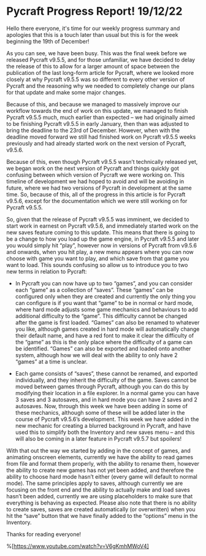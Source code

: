 # Pycraft Progress Report! 19/12/22

Hello there everyone, it's time for our weekly progress summary and apologies that this is a touch later than usual but this is for the week beginning the 19th of December!

As you can see, we have been busy. This was the final week before we released Pycraft v9.5.5, and for those unfamiliar, we have decided to delay the release of this to allow for a larger amount of space between the publication of the last long-form article for Pycraft, where we looked more closely at why Pycraft v9.5.5 was so different to every other version of Pycraft and the reasoning why we needed to completely change our plans for that update and make some major changes.

Because of this, and because we managed to massively improve our workflow towards the end of work on this update, we managed to finish Pycraft v9.5.5 much, much earlier than expected – we had originally aimed to be finishing Pycraft v9.5.5 in early January, then than was adjusted to bring the deadline to the 23rd of December. However, when with the deadline moved forward we still had finished work on Pycraft v9.5.5 weeks previously and had already started work on the next version of Pycraft, v9.5.6.

Because of this, even though Pycraft v9.5.5 wasn’t technically released yet, we began work on the next version of Pycraft and things quickly got confusing between which version of Pycraft we were working on. This timeline of development we had hoped to avoid and will be avoiding in future, where we had two versions of Pycraft in development at the same time. So, because of this, all of the progress in this article is for Pycraft v9.5.6, except for the documentation which we were still working on for Pycraft v9.5.5.

So, given that the release of Pycraft v9.5.5 was imminent, we decided to start work in earnest on Pycraft v9.5.6, and immediately started work on the new saves feature coming to this update. This means that there is going to be a change to how you load up the game engine, in Pycraft v9.5.5 and later you would simply hit “play”, however now in versions of Pycraft from v9.5.6 and onwards, when you hit play, a new menu appears where you can now choose with game you want to play, and which save from that game you want to load. This sounds confusing so allow us to introduce you to two new terms in relation to Pycraft:

* In Pycraft you can now have up to two “games”, and you can consider each “game” as a collection of “saves”. These “games” can be configured only when they are created and currently the only thing you can configure is if you want that “game” to be in normal or hard mode, where hard mode adjusts some game mechanics and behaviours to add additional difficulty to the “game”. This difficulty cannot be changed after the game is first loaded. “Games” can also be renamed to whatever you like, although games created in hard mode will automatically change their default name, and have a red font to make it clear the difficulty of the “game” as this is the only place where the difficulty of a game can be identified. “Games” can also be exported and loaded onto another system, although how we will deal with the ability to only have 2 “games” at a time is unclear.
    
* Each game consists of “saves”, these cannot be renamed, and exported individually, and they inherit the difficulty of the game. Saves cannot be moved between games through Pycraft, although you can do this by modifying their location in a file explorer. In a normal game you can have 3 saves and 3 autosaves, and in hard mode you can have 2 saves and 2 autosaves. Now, through this week we have been adding in some of these mechanics, although some of these will be added later in the course of Pycraft v9.5.6’s development. This week we have added in the new mechanic for creating a blurred background in Pycraft, and have used this to simplify both the Inventory and new saves menu – and this will also be coming in a later feature in Pycraft v9.5.7 but spoilers!
    

With that out the way we started by adding in the concept of games, and animating onscreen elements, currently we have the ability to read games from file and format them properly, with the ability to rename them, however the ability to create new games has not yet been added, and therefore the ability to choose hard mode hasn’t either (every game will default to normal mode). The same principles apply to saves, although currently we are focusing on the front end and the ability to actually make and load saves hasn’t been added, currently we are using placeholders to make sure that everything is behaving as expected. Please also note that there is no ability to create saves, saves are created automatically (or overwritten) when you hit the “save” button that we have finally added to the “options” menu in the Inventory.

Thanks for reading everyone!

%[https://www.youtube.com/watch?v=V6gKmhMWoV4]